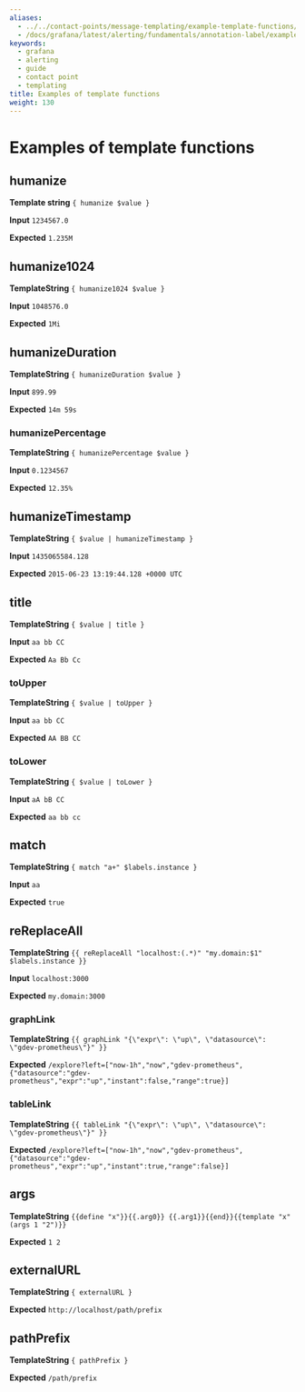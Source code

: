```yaml
---
aliases:
  - ../../contact-points/message-templating/example-template-functions/
  - /docs/grafana/latest/alerting/fundamentals/annotation-label/example-template-functions/
keywords:
  - grafana
  - alerting
  - guide
  - contact point
  - templating
title: Examples of template functions
weight: 130
---
```


# Examples of template functions

## humanize

**Template string** `{ humanize $value }`

**Input** `1234567.0`

**Expected** `1.235M`

## humanize1024

**TemplateString** `{ humanize1024 $value } `

**Input** `1048576.0`

**Expected** `1Mi`

## humanizeDuration

**TemplateString** `{ humanizeDuration $value }`

**Input** `899.99`

**Expected** `14m 59s`

### humanizePercentage

**TemplateString** `{ humanizePercentage $value }`

**Input** `0.1234567`

**Expected** `12.35%`

## humanizeTimestamp

**TemplateString** `{ $value | humanizeTimestamp }`

**Input** `1435065584.128`

**Expected** `2015-06-23 13:19:44.128 +0000 UTC`

## title

**TemplateString** `{ $value | title }`

**Input** `aa bb CC`

**Expected** `Aa Bb Cc`

### toUpper

**TemplateString** `{ $value | toUpper }`

**Input** `aa bb CC`

**Expected** `AA BB CC`

### toLower

**TemplateString** `{ $value | toLower }`

**Input** `aA bB CC`

**Expected** `aa bb cc`

## match

**TemplateString** `{ match "a+" $labels.instance }`

**Input** `aa`

**Expected** `true`

## reReplaceAll

**TemplateString** `{{ reReplaceAll "localhost:(.*)" "my.domain:$1" $labels.instance }}`

**Input** `localhost:3000`

**Expected** `my.domain:3000`

### graphLink

**TemplateString** `{{ graphLink "{\"expr\": \"up\", \"datasource\": \"gdev-prometheus\"}" }}`

**Expected** `/explore?left=["now-1h","now","gdev-prometheus",{"datasource":"gdev-prometheus","expr":"up","instant":false,"range":true}]`

### tableLink

**TemplateString** `{{ tableLink "{\"expr\": \"up\", \"datasource\": \"gdev-prometheus\"}" }}`

**Expected** `/explore?left=["now-1h","now","gdev-prometheus",{"datasource":"gdev-prometheus","expr":"up","instant":true,"range":false}]`

## args

**TemplateString** `{{define "x"}}{{.arg0}} {{.arg1}}{{end}}{{template "x" (args 1 "2")}}`

**Expected** `1 2`

## externalURL

**TemplateString** `{ externalURL }`

**Expected** `http://localhost/path/prefix`

## pathPrefix

**TemplateString** `{ pathPrefix }`

**Expected** `/path/prefix`
